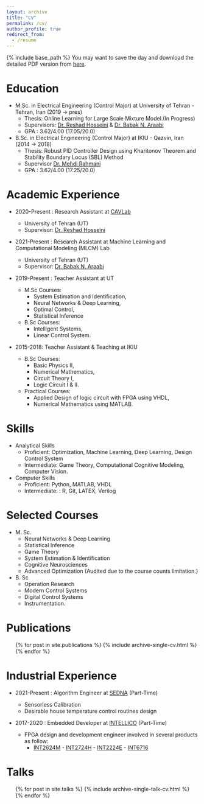 ```yaml
---
layout: archive
title: "CV"
permalink: /cv/
author_profile: true
redirect_from:
  - /resume
---
```


{% include base_path %}
You may want to save the day and download the detailed PDF version from [here](https://MoPsd.github.io/files/Mohammad_Pasande_CV__detailed_.pdf).


Education
======

* M.Sc. in Electrical Engineering (Control Major) at University of Tehran - Tehran, Iran (2019 -> pres)
  * Thesis: Online Learning for Large Scale Mixture Model.(In Progress) 
  * Supervisors:  [Dr. Reshad Hosseini](https://scholar.google.com/citations?hl=en&user=zqa4EY0AAAAJ&view_op=list_works&sortby=pubdate) & [Dr. Babak N. Araabi](https://scholar.google.com/citations?user=FTcata0AAAAJ&hl=en)
  * GPA : 3.62/4.00 (17.05/20.0)
* B.Sc. in  Electrical Engineering (Control Major) at IKIU - Qazvin, Iran (2014 -> 2018)
  * Thesis: Robust PID Controller Design using Kharitonov Theorem and Stability Boundary Locus (SBL) Method 
  * Supervisor [Dr. Mehdi Rahmani](https://scholar.google.com/citations?user=J1uikzMAAAAJ&hl=en)
  * GPA : 3.62/4.00 (17.25/20.0)
<!-- * Ph.D in Version Control Theory, GitHub University, 2018 (expected) -->

Academic Experience
======
* 2020-Present : Research Assistant at [CAVLab](http://visionlab.ut.ac.ir/)
  * University of Tehran (UT)
  * Supervisor:  [Dr. Reshad Hosseini](https://profile.ut.ac.ir/en/~reshad.hosseini)

* 2021-Present : Research Assistant at Machine Learning and Computational Modeling (MLCM) Lab
  * University of Tehran (UT)
  * Supervisor:  [Dr. Babak N. Araabi](https://ece.ut.ac.ir/en/~araabi)

* 2019-Present : Teacher Assistant at UT
  * M.Sc Courses: 
    * System Estimation and Identification, 
    * Neural Networks & Deep Learning, 
    * Optimal Control, 
    * Statistical Inference
  * B.Sc Courses: 
    * Intelligent Systems, 
    * Linear Control System.

* 2015-2018: Teacher Assistant & Teaching at IKIU
  * B.Sc Courses: 
    * Basic Physics II, 
    * Numerical Mathematics, 
    * Circuit Theory I, 
    * Logic Circuit I & II.
  * Practical Courses: 
    * Applied Design of logic circuit with FPGA using VHDL, 
    * Numerical Mathematics using MATLAB.

  
Skills
======
* Analytical Skills
  * Proficient: Optimization, Machine Learning, Deep Learning, Design Control System
  * Intermediate:  Game Theory, Computational Cognitive Modeling, Computer Vision.
* Computer Skills
  * Proficient: Python, MATLAB, VHDL
  * Intermediate: : R, Git, LATEX, Verilog
  
Selected Courses
======
* M. Sc.
  * Neural Networks & Deep Learning
  * Statistical Inference
  * Game Theory
  * System Estimation & Identification 
  * Cognitive Neurosciences
  * Advanced Optimization (Audited due to the course counts limitation.)
* B. Sc
  * Operation Research
  * Modern Control Systems
  * Digital Control Systems
  * Instrumentation.

Publications
======
  <ul>{% for post in site.publications %}
    {% include archive-single-cv.html %}
  {% endfor %}</ul>

Industrial Experience
======
* 2021-Present : Algorithm Engineer at [SEDNA](https://sednaco.ir/en/) (Part-Time)
  * Sensorless Calibration
  * Desirable house temperature control routines design

* 2017-2020 : Embedded Developer at [INTELLICO](https://intellico.ir/) (Part-Time)
  * FPGA design and development engineer involved in several products as follow:
    * [INT2624M](https://intellico.ir/product/%d8%af%db%8c%d8%aa%d8%a7%d9%84%d8%a7%da%af%d8%b1-%d8%ad%d8%a7%d9%81%d8%b8%d9%87-%d8%af%d8%a7%d8%b1-%d9%be%d8%b1%d8%aa%d8%a7%d8%a8%d9%84-%db%b8-%da%a9%d8%a7%d9%86%d8%a7%d9%84%d9%87-%d8%a8%d8%a7-%d8%b3/) - [INT2724H](https://intellico.ir/product/%d9%86%d9%85%d9%88%d9%86%d9%87-%d8%a8%d8%b1%d8%af%d8%a7%d8%b1-16-%d9%88%d8%b1%d9%88%d8%af%db%8c-24-%d8%a8%db%8c%d8%aa-128k/) - [INT2224E](https://intellico.ir/product/%d8%af%db%8c%d8%aa%d8%a7%d9%84%d8%a7%da%af%d8%b1-%d8%a7%d8%a8%d8%b2%d8%a7%d8%b1-%d8%af%d9%82%db%8c%d9%82-%d9%88-%d9%85%d8%a7%d9%86%db%8c%d8%aa%d9%88%d8%b1%db%8c%d9%86%da%af-2/) - [INT6716](https://intellico.ir/product/%D9%85%D8%A7%DA%98%D9%88%D9%84-%D8%A7%D9%86%D8%AF%D8%A7%D8%B2%D9%87-%DA%AF%DB%8C%D8%B1%DB%8C-%D8%A7%D8%AE%D8%AA%D9%84%D8%A7%D9%81-%D8%B2%D9%85%D8%A7%D9%86%DB%8C-%D8%AA%D8%AD%D8%B1%DB%8C%DA%A9/)

Talks
======
  <ul>{% for post in site.talks %}
    {% include archive-single-talk-cv.html %}
  {% endfor %}</ul>
  
<!-- Teaching
======
  <ul>{% for post in site.teaching %}
    {% include archive-single-cv.html %}
  {% endfor %}</ul>
   -->
<!-- Service and leadership
======
* Currently signed in to 43 different slack teams
 -->
 
